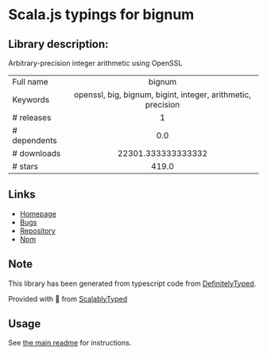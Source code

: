 
# Scala.js typings for bignum


## Library description:
Arbitrary-precision integer arithmetic using OpenSSL

|                    |                 |
| ------------------ | :-------------: |
| Full name          | bignum |
| Keywords           | openssl, big, bignum, bigint, integer, arithmetic, precision |
| # releases         | 1 |
| # dependents       | 0.0 |
| # downloads        | 22301.333333333332 |
| # stars            | 419.0 |

## Links
- [Homepage](https://github.com/justmoon/node-bignum#readme)
- [Bugs](https://github.com/justmoon/node-bignum/issues)
- [Repository](https://github.com/justmoon/node-bignum)
- [Npm](https://www.npmjs.com/package/bignum)
    


## Note
This library has been generated from typescript code from [DefinitelyTyped](https://definitelytyped.org).

Provided with :purple_heart: from [ScalablyTyped](https://github.com/oyvindberg/ScalablyTyped)

## Usage
See [the main readme](../../readme.md) for instructions.


